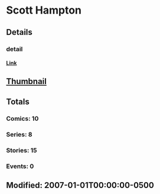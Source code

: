 # Scott  Hampton 
## Details
### detail
#### [Link](http://marvel.com/comics/creators/4731/scott_hampton?utm_campaign=apiRef&utm_source=225578a89fc76f3d20fbffda5d17a88d)
## [Thumbnail](http://i.annihil.us/u/prod/marvel/i/mg/9/80/4bc46cb71098f.jpg)
## Totals
### Comics: 10
### Series: 8
### Stories: 15
### Events: 0
## Modified: 2007-01-01T00:00:00-0500